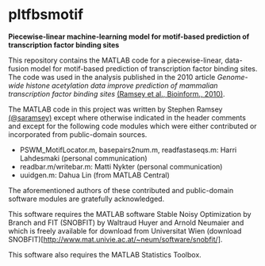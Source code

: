 # pltfbsmotif

**Piecewise-linear machine-learning model for motif-based prediction of transcription factor binding sites**

This repository contains the MATLAB code for a piecewise-linear, data-fusion model for
motif-based prediction of transcription factor binding sites. The code was used in
the analysis published in the 2010 article *Genome-wide histone acetylation data improve prediction of mammalian transcription factor binding sites* 
[(Ramsey et al., Bioinform., 2010)](https://doi.org/10.1093/bioinformatics/btq405).

The MATLAB code in this project was written by Stephen Ramsey [(@saramsey)](https://github.com/saramsey) except where otherwise indicated in the header comments
and except for the following code modules which were either contributed or incorporated
from public-domain sources. 

- PSWM_MotifLocator.m, basepairs2num.m, readfastaseqs.m:  Harri Lahdesmaki (personal communication)
- readbar.m/writebar.m:  Matti Nykter (personal communication)
- uuidgen.m: Dahua Lin (from MATLAB Central)

The aforementioned authors of these contributed and public-domain software modules
are gratefully acknowledged.

This software requires the MATLAB software Stable Noisy Optimization by Branch and FIT (SNOBFIT)
by Waltraud Huyer and Arnold Neumaier and which is freely available for download from Universitat Wien
(download SNOBFIT)[http://www.mat.univie.ac.at/~neum/software/snobfit/].

This software also requires the MATLAB Statistics Toolbox.

